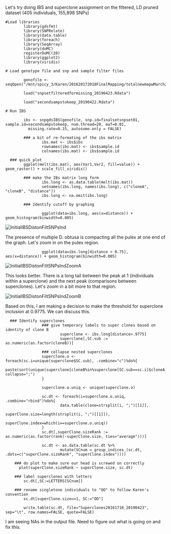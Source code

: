 Let's try doing IBS and superclone assignment on the filtered, LD pruned dataset (405 individuals, 155,898 SNPs)
```
#Load libraries
        library(gdsfmt)
        library(SNPRelate)
        library(data.table)
        library(foreach)
        library(SeqArray)
        library(doMC)
        registerDoMC(20)
        library(ggplot2)
        library(viridis)
        
# Load genotype file and snp and sample filter files

        genofile <- seqOpen("/mnt/spicy_3/Karen/201620172018FinalMapping/totalnewmapwMarch2018_Afiltsnps10bpindels_snps_filter_pass_lowGQmiss.seq.gds")
        
        load("snpsetfilteredformissing_20190423.Rdata")
        
        load("secondsampstokeep_20190422.Rdata")

# Run IBS

        ibs <- snpgdsIBS(genofile, snp.id=finalsetsnpset01, sample.id=secondsampstokeep, num.thread=20, maf=0.01,
          missing.rate=0.15, autosome.only = FALSE)
        
        ### a bit of re-formating of the ibs matrix
                ibs.mat <- ibs$ibs
                rownames(ibs.mat) <- ibs$sample.id
                colnames(ibs.mat) <- ibs$sample.id

  ### quick plot
        ggplot(melt(ibs.mat), aes(Var1,Var2, fill=value)) + geom_raster() + scale_fill_viridis()

        ### make the IBs matrix long form
                ibs.long <- as.data.table(melt(ibs.mat))
                setnames(ibs.long, names(ibs.long), c("cloneA", "cloneB", "distance"))
                ibs.long <- na.omit(ibs.long)
                
        ### Identify cutoff by graphing
        
                ggplot(data=ibs.long, aes(x=distance)) + geom_histogram(binwidth=0.005)               
 ```
 ![InitialIBSDistonFiltSNPsInd](InitialIBSDistonFiltSNPsInd.tiff)

 The presence of multiple D. obtusa is compacting all the pulex at one end of the graph. Let's zoom in on the pulex region.
 
 ```
                 ggplot(data=ibs.long[distance > 0.75], aes(x=distance)) + geom_histogram(binwidth=0.005)
```
 ![InitialIBSDistonFiltSNPsIndZoomA](InitialIBSDistonFiltSNPsIndZoomA.tiff)

 This looks better. There is a long tail between the peak at 1 (individuals within a superclone) and the next peak (comparisons between superclones).
 Let's zoom in a bit more to that region.
 
  ![InitialIBSDistonFiltSNPsIndZoomB](InitialIBSDistonFiltSNPsIndZoomB.tiff)

 Based on this, I am making a decision to make the threshold for superclone inclusion at 0.9775. We can discuss this.

```
  ### Identify superclones
                ### give temporary labels to super clones based on identity of clone B
                        superclone <- ibs.long[distance>.9775]
                        superclone[,SC.sub := as.numeric(as.factor(cloneB))]

                ### collapse nested superclones
                superclone.o <- foreach(sc.i=unique(superclone$SC.sub), .combine="c")%do%{
                        paste(sort(unique(superclone[cloneB%in%superclone[SC.sub==sc.i]$cloneA]$cloneA)), collapse=";")
                }

                superclone.o.uniq <- unique(superclone.o)

                sc.dt <- foreach(i=superclone.o.uniq, .combine="rbind")%do%{
                        data.table(clone=strsplit(i, ";")[[1]],
                                                superClone.size=length(strsplit(i, ";")[[1]]),
                                                superClone.index=which(i==superclone.o.uniq))
                }
                sc.dt[,superClone.sizeRank := as.numeric(as.factor(rank(-superClone.size, ties="average")))]

                sc.dt <- as.data.table(sc.dt %>% 
                        mutate(SCnum = group_indices_(sc.dt, .dots=c("superClone.sizeRank", "superClone.index"))))

    ### do plot to make sure our head is screwed on correctly
      plot(superClone.sizeRank ~ superClone.size, sc.dt)

    ### label superclones with letters
        sc.dt[,SC:=LETTERS[SCnum]]

    ### rename singletone individuals to "OO" to follow Karen's convention
        sc.dt[superClone.size==1, SC:="OO"]
        
        write.table(sc.dt, file="Superclones20161718_20190423", sep="\t", row.names=FALSE, quote=FALSE)
```

I am seeing NAs in the output file. Need to figure out what is going on and fix this.
